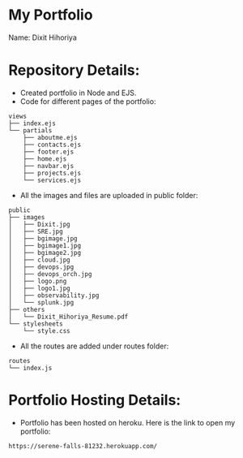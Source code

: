 # My Portfolio

Name: Dixit Hihoriya


# Repository Details:

- Created portfolio in Node and EJS.
- Code for different pages of the portfolio:
```
views
├── index.ejs
└── partials
    ├── aboutme.ejs
    ├── contacts.ejs
    ├── footer.ejs
    ├── home.ejs
    ├── navbar.ejs
    ├── projects.ejs
    └── services.ejs
```
- All the images and files are uploaded in public folder:
```
public
├── images
│   ├── Dixit.jpg
│   ├── SRE.jpg
│   ├── bgimage.jpg
│   ├── bgimage1.jpg
│   ├── bgimage2.jpg
│   ├── cloud.jpg
│   ├── devops.jpg
│   ├── devops_orch.jpg
│   ├── logo.png
│   ├── logo1.jpg
│   ├── observability.jpg
│   └── splunk.jpg
├── others
│   └── Dixit_Hihoriya_Resume.pdf
└── stylesheets
    └── style.css
```
- All the routes are added under routes folder:
```
routes
└── index.js
```

# Portfolio Hosting Details:

- Portfolio has been hosted on heroku. Here is the link to open my portfolio:
```
https://serene-falls-81232.herokuapp.com/
```
